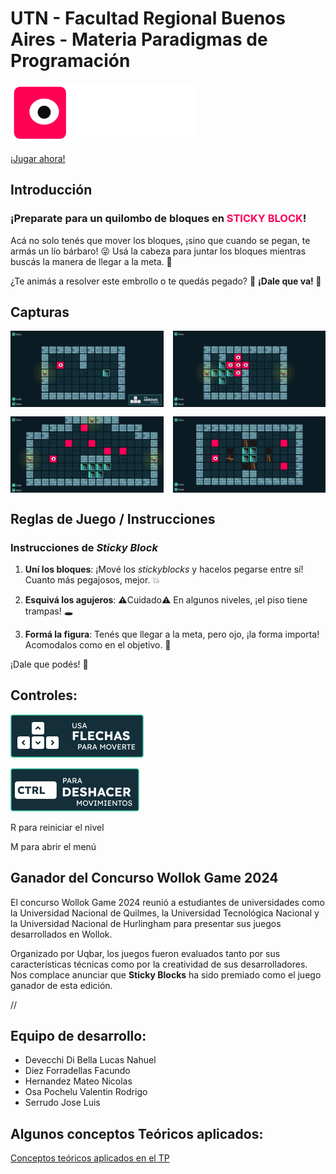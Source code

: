 # UTN - Facultad Regional Buenos Aires - Materia Paradigmas de Programación

![STICKY BLOCKS logo](assets/Logo.png)

[¡Jugar ahora!](https://www.wollok.org/concurso/2024-o-tpjuego-bestiasalgoritmicas/)

## Introducción

<h3 style = "font-weight:bolder">
¡Preparate para un quilombo de bloques en <span style= "color:#FF0055;">STICKY BLOCK</span>!
</h3>

Acá no solo tenés que mover los bloques, ¡sino que cuando se pegan, te armás un lío bárbaro! 😜
Usá la cabeza para juntar los bloques mientras buscás la manera de llegar a la meta. 🧠

¿Te animás a resolver este embrollo o te quedás pegado? 🧩 **¡Dale que va! 🚀**

## Capturas

<div style="display: grid; grid-template-columns: repeat(2, 1fr); gap: 15px;">
<img src="ImageReadme/imagen1.png" alt="Nivel1 stickyBlocks" width="400"/>
<img src="ImageReadme/imagen2.png" alt="Nivel1 stickyBlocks" width="400"/>
<img src="ImageReadme/imagen3.png" alt="Nivel1 stickyBlocks" width="400"/>
<img src="ImageReadme/imagen4.png" alt="Nivel1 stickyBlocks" width="400"/>
</div>

## Reglas de Juego / Instrucciones

### Instrucciones de *Sticky Block*

1. **Uní los bloques**: ¡Mové los *stickyblocks* y hacelos pegarse entre sí! Cuanto más pegajosos, mejor. 💥

2. **Esquivá los agujeros**: ⚠️Cuidado⚠️ En algunos niveles, ¡el piso tiene trampas! 🕳️

3. **Formá la figura**: Tenés que llegar a la meta, pero ojo, ¡la forma importa! Acomodalos como en el objetivo. 🎯

¡Dale que podés! 🚀

## Controles:

![Controles Flechas](<ImageReadme/Flechas PopUp.png>)

![ctrl](ImageReadme/Reset.png)

R para reiniciar el nivel

M para abrir el menú

## Ganador del Concurso Wollok Game 2024

El concurso Wollok Game 2024 reunió a estudiantes de universidades como la Universidad Nacional de Quilmes, la Universidad Tecnológica Nacional y la Universidad Nacional de Hurlingham para presentar sus juegos desarrollados en Wollok.

Organizado por Uqbar, los juegos fueron evaluados tanto por sus características técnicas como por la creatividad de sus desarrolladores. Nos complace anunciar que **Sticky Blocks** ha sido premiado como el juego ganador de esta edición.

//

## Equipo de desarrollo:

- Devecchi Di Bella Lucas Nahuel
- Diez Forradellas Facundo
- Hernandez Mateo Nicolas
- Osa Pochelu Valentin Rodrigo
- Serrudo Jose Luis

## Algunos conceptos Teóricos aplicados:

[Conceptos teóricos aplicados en el TP](ConceptosTeoricos.md)
